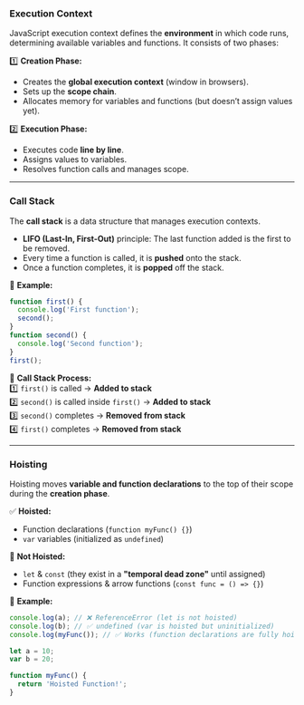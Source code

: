 ### **Execution Context**

JavaScript execution context defines the **environment** in which code runs, determining available variables and functions. It consists of two phases:

1️⃣ **Creation Phase:**

- Creates the **global execution context** (window in browsers).
- Sets up the **scope chain**.
- Allocates memory for variables and functions (but doesn’t assign values yet).

2️⃣ **Execution Phase:**

- Executes code **line by line**.
- Assigns values to variables.
- Resolves function calls and manages scope.

---

### **Call Stack**

The **call stack** is a data structure that manages execution contexts.

- **LIFO (Last-In, First-Out)** principle: The last function added is the first to be removed.
- Every time a function is called, it is **pushed** onto the stack.
- Once a function completes, it is **popped** off the stack.

📝 **Example:**

```js
function first() {
  console.log('First function');
  second();
}
function second() {
  console.log('Second function');
}
first();
```

📌 **Call Stack Process:**  
1️⃣ `first()` is called → **Added to stack**  
2️⃣ `second()` is called inside `first()` → **Added to stack**  
3️⃣ `second()` completes → **Removed from stack**  
4️⃣ `first()` completes → **Removed from stack**

---

### **Hoisting**

Hoisting moves **variable and function declarations** to the top of their scope during the **creation phase**.

✅ **Hoisted:**

- Function declarations (`function myFunc() {}`)
- `var` variables (initialized as `undefined`)

🚫 **Not Hoisted:**

- `let` & `const` (they exist in a **"temporal dead zone"** until assigned)
- Function expressions & arrow functions (`const func = () => {}`)

📝 **Example:**

```js
console.log(a); // ❌ ReferenceError (let is not hoisted)
console.log(b); // ✅ undefined (var is hoisted but uninitialized)
console.log(myFunc()); // ✅ Works (function declarations are fully hoisted)

let a = 10;
var b = 20;

function myFunc() {
  return 'Hoisted Function!';
}
```
